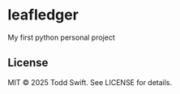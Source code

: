 # leafledger
My first python personal project

## License
MIT © 2025 Todd Swift. See LICENSE for details.
